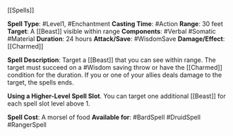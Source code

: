 [[Spells]] 

**Spell Type**: #Level1, #Enchantment
**Casting Time**: #Action 
**Range**: 30 feet
**Target**: A [[Beast]] visible within range
**Components**: #Verbal #Somatic #Material 
**Duration**: 24 hours
**Attack/Save**: #WisdomSave
**Damage/Effect**: [[Charmed]]

**Spell Description**: 
	Target a [[Beast]] that you can see within range. The target must succeed on a #Wisdom saving throw or have the [[Charmed]] condition for the duration. If you or one of your allies deals damage to the target, the spells ends.

**Using a Higher-Level Spell Slot**. You can target one
additional [[Beast]] for each spell slot level above 1.

**Spell Cost**: A morsel of food
**Available for**: #BardSpell #DruidSpell #RangerSpell 